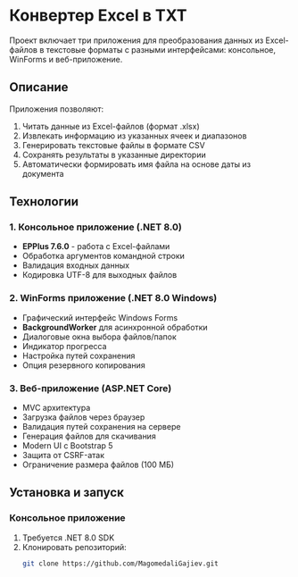 # Конвертер Excel в TXT

Проект включает три приложения для преобразования данных из Excel-файлов в текстовые форматы с разными интерфейсами: консольное, WinForms и веб-приложение.

## Описание

Приложения позволяют:
1. Читать данные из Excel-файлов (формат .xlsx)
2. Извлекать информацию из указанных ячеек и диапазонов
3. Генерировать текстовые файлы в формате CSV
4. Сохранять результаты в указанные директории
5. Автоматически формировать имя файла на основе даты из документа

## Технологии

### 1. Консольное приложение (.NET 8.0)
- **EPPlus 7.6.0** - работа с Excel-файлами
- Обработка аргументов командной строки
- Валидация входных данных
- Кодировка UTF-8 для выходных файлов

### 2. WinForms приложение (.NET 8.0 Windows)
- Графический интерфейс Windows Forms
- **BackgroundWorker** для асинхронной обработки
- Диалоговые окна выбора файлов/папок
- Индикатор прогресса
- Настройка путей сохранения
- Опция резервного копирования

### 3. Веб-приложение (ASP.NET Core)
- MVC архитектура
- Загрузка файлов через браузер
- Валидация путей сохранения на сервере
- Генерация файлов для скачивания
- Modern UI с Bootstrap 5
- Защита от CSRF-атак
- Ограничение размера файлов (100 МБ)

## Установка и запуск

### Консольное приложение
1. Требуется .NET 8.0 SDK
2. Клонировать репозиторий:
   ```bash
   git clone https://github.com/MagomedaliGajiev.git
